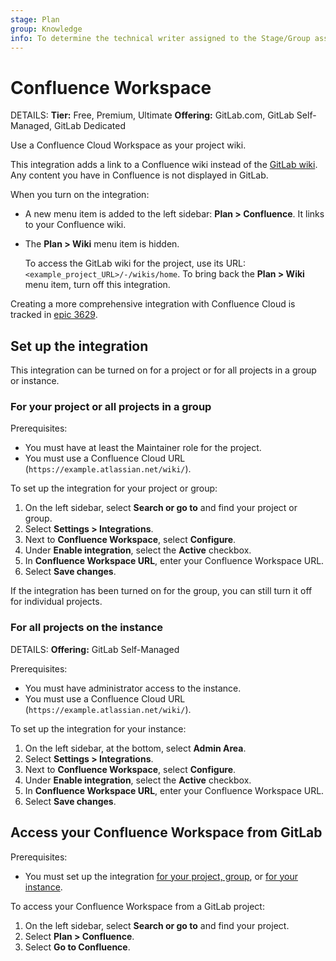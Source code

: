 ```yaml
---
stage: Plan
group: Knowledge
info: To determine the technical writer assigned to the Stage/Group associated with this page, see https://handbook.gitlab.com/handbook/product/ux/technical-writing/#assignments
---
```


# Confluence Workspace

DETAILS:
**Tier:** Free, Premium, Ultimate
**Offering:** GitLab.com, GitLab Self-Managed, GitLab Dedicated

Use a Confluence Cloud Workspace as your project wiki.

This integration adds a link to a Confluence wiki instead of the [GitLab wiki](../wiki/index.md).
Any content you have in Confluence is not displayed in GitLab.

When you turn on the integration:

- A new menu item is added to the left sidebar: **Plan > Confluence**.
  It links to your Confluence wiki.
- The **Plan > Wiki** menu item is hidden.

  To access the GitLab wiki for the project, use its URL:
`<example_project_URL>/-/wikis/home`.
  To bring back the **Plan > Wiki** menu item, turn off this integration.

Creating a more comprehensive integration with Confluence Cloud is tracked in
[epic 3629](https://gitlab.com/groups/gitlab-org/-/epics/3629).

## Set up the integration

This integration can be turned on for a project or for all projects in a group or instance.

### For your project or all projects in a group

Prerequisites:

- You must have at least the Maintainer role for the project.
- You must use a Confluence Cloud URL (`https://example.atlassian.net/wiki/`).

To set up the integration for your project or group:

1. On the left sidebar, select **Search or go to** and find your project or group.
1. Select **Settings > Integrations**.
1. Next to **Confluence Workspace**, select **Configure**.
1. Under **Enable integration**, select the **Active** checkbox.
1. In **Confluence Workspace URL**, enter your Confluence Workspace URL.
1. Select **Save changes**.

If the integration has been turned on for the group, you can still turn it off for individual projects.

### For all projects on the instance

DETAILS:
**Offering:** GitLab Self-Managed

Prerequisites:

- You must have administrator access to the instance.
- You must use a Confluence Cloud URL (`https://example.atlassian.net/wiki/`).

To set up the integration for your instance:

1. On the left sidebar, at the bottom, select **Admin Area**.
1. Select **Settings > Integrations**.
1. Next to **Confluence Workspace**, select **Configure**.
1. Under **Enable integration**, select the **Active** checkbox.
1. In **Confluence Workspace URL**, enter your Confluence Workspace URL.
1. Select **Save changes**.

## Access your Confluence Workspace from GitLab

Prerequisites:

- You must set up the integration [for your project, group](#for-your-project-or-all-projects-in-a-group),
  or [for your instance](#for-all-projects-on-the-instance).

To access your Confluence Workspace from a GitLab project:

1. On the left sidebar, select **Search or go to** and find your project.
1. Select **Plan > Confluence**.
1. Select **Go to Confluence**.
